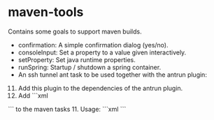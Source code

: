 maven-tools
===========
Contains some goals to support maven builds.

- confirmation: A simple confirmation dialog (yes/no).
- consoleInput: Set a property to a value given interactively.
- setProperty: Set java runtime properties.
- runSpring: Startup / shutdown a spring container.
- An ssh tunnel ant task to be used together with the antrun plugin:
11. Add this plugin to the dependencies of the antrun plugin.
11. Add ```xml
<taskdef name="sshtunnel" classname="stni.maven.tools.SSHTunnel" classpathref="maven.plugin.classpath"/>
``` to the maven tasks
11. Usage: ```xml
<sshtunnel host="${tunnel.host}" username="..." password="..." lport="2222" rport="22" rhost="${target.host}">
```